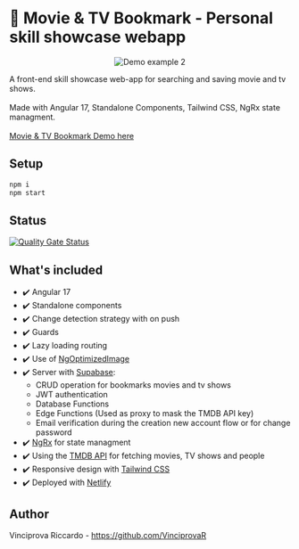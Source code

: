 # 🎥 Movie &amp; TV Bookmark - Personal skill showcase webapp
  <p align="center">
    <img src="https://i.giphy.com/media/v1.Y2lkPTc5MGI3NjExandveDc5dmpocXJsM29jeWowbHlwNjZvemcxM2Q3Ym5leHlocXo2NiZlcD12MV9pbnRlcm5hbF9naWZfYnlfaWQmY3Q9Zw/3txI8mrj4nQFIzTzx7/giphy-downsized-large.gif" alt="Demo example 2"/> 


  </p>
  <p>
    A front-end skill showcase web-app for searching and saving movie and tv shows.
    <br>
    <br>
    Made with Angular 17, Standalone Components, Tailwind CSS, NgRx state managment. 
    <br>
    <br>
    <a href="https://movie-tv-bookmark.netlify.app/">Movie &amp; TV Bookmark Demo here</a>
  </p>


## Setup

```bash
npm i
npm start
```

## Status

[![Quality Gate Status](https://sonarcloud.io/api/project_badges/measure?project=VinciprovaR_movie-tv-bookmark&metric=alert_status)](https://sonarcloud.io/summary/new_code?id=VinciprovaR_movie-tv-bookmark)


## What's included

- ✔️ Angular 17
- ✔️ Standalone components
- ✔️ Change detection strategy with on push 
- ✔️ Guards
- ✔️ Lazy loading routing
- ✔️ Use of [NgOptimizedImage](https://angular.io/guide/image-directive)
- ✔️ Server with <a href="https://supabase.com/" target="_blank">Supabase</a>:  
    - CRUD operation for bookmarks movies and tv shows
    - JWT authentication
    - Database Functions
    - Edge Functions (Used as proxy to mask the TMDB API key)
    - Email verification during the creation new account flow or for change password
- ✔️ <a href="https://ngrx.io/" target="_blank">NgRx</a> for state managment
- ✔️ Using the <a href="https://developer.themoviedb.org/docs/getting-started" target="_blank">TMDB API</a> for fetching movies, TV shows and people 
- ✔️ Responsive design with <a href="https://tailwindcss.com/" target="_blank">Tailwind CSS</a>
- ✔️ Deployed with <a href="https://app.netlify.com/" target="_blank">Netlify</a>

## Author

Vinciprova Riccardo - https://github.com/VinciprovaR
